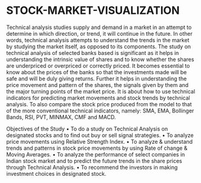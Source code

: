 # STOCK-MARKET-VISUALIZATION
Technical analysis studies supply and demand in a market in an attempt to determine in which direction, or trend, it will continue in the future. In other words, technical analysis attempts to understand the trends in the market by studying the market itself, as opposed to its components. The study on technical analysis of selected banks based is significant as it helps in understanding the intrinsic value of shares and to know whether the shares are underpriced or overpriced or correctly priced. It becomes essential to know about the prices of the banks so that the investments made will be safe and will be duly giving returns. Further it helps in understanding the price movement and pattern of the shares, the signals given by them and the major turning points of the market price. It is about how to use technical indicators for predicting market movements and stock trends by technical analysis. To also compare the stock price produced from the model to that of the more conventional technical indicators, namely: SMA, EMA, Bollinger Bands, RSI, PVT, MINMAX, CMF and MACD.

Objectives of the Study
•	To do a study on Technical Analysis on designated stocks and to find out buy or sell signal strategies. 
•	To analyze price movements using Relative Strength Index.
•	To analyze & understand trends and patterns in stock price movements by using Rate of change & Moving Averages.
•	To analyze the performance of select companies in Indian stock market and to predict the future trends in the share prices through Technical Analysis.
•	To recommend the investors in making investment choices in designated stock.
